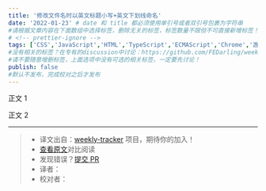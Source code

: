 ```yaml
---
title: '修改文件名时以英文标题小写+英文下划线命名'
date: '2022-01-23' # date 和 title 都必须使用单引号或者双引号包裹为字符串
#请根据文章内容在下面数组中选择标签，删除无关的标签，标签数量不限但不可直接新增标签！
# <!-- prettier-ignore -->
tags: ['CSS','JavaScript','HTML','TypeScript','ECMAScript','Chrome','游览器','网络','React','Vue','webpack','Babel','Vite','Node','HTTP','Rollup','Parcel','Tool']
#没有相关的标签？在专有的discussion中讨论：https://github.com/FEDarling/weekly-tracker/discussions/51#discussion-3827174
#请不要随意增删标签，上面选项中没有可选的相关标签，一定要先讨论！
publish: false
#默认不发布，完成校对之后才发布
---
```


正文 1

<!--以上是预览信息，图片一张或限制百字左右，前者优先，全文请使用二级及以下标题-->
<!-- more -->

正文 2

---

> -   译文出自：[weekly-tracker](https://github.com/FEDarling/weekly-tracker) 项目，期待你的加入！
> -   [查看原文]()对比阅读
> -   发现错误？[提交 PR](https://github.com/FEDarling/weekly-tracker/blob/main/weeklys/)
> -   译者：
> -   校对者：
